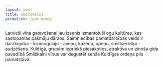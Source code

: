```yaml
---
layout: post
title: Smilškalni
permalink: /par-mums/
---
```

Latvieši vīna gatavošanai jau izsenis izmantojuši ogu kultūras, kas sastopamas pašmāju dārzos.
Saimniecības pamatdarbības veids ir dārzkopība - krūmogulāju - aveņu, kazeņu, upeņu, smiltsērkšķu - audzēšana.
Kuldīgā, grupām iepriekš piesakoties, atraktīva un zinoša gida pavadībā Smilškalni vīnus var degustēt senās Kuldīgas ordeņa pils pamatstāvā.
